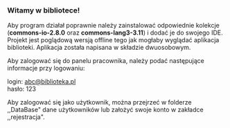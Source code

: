 <h3>Witamy w bibliotece!</h3>

Aby program działał poprawnie należy zainstalować odpowiednie kolekcje (<b>commons-io-2.8.0</b> oraz <b>commons-lang3-3.11</b>) i dodać je do swojego IDE.
Projekt jest poglądową wersją offline tego jak mogłaby wyglądać aplikacja biblioteki.
Aplikacja została napisana w składzie dwuosobowym. 

Aby zalogować się do panelu pracownika, należy podać następujące informacje przy logowaniu:

login: abc@biblioteka.pl <br>
hasło: 123

Aby zalogować się jako użytkownik, można przejrzeć w folderze ,,DataBase" dane użytkowników lub
założyć swoje konto w zakładce ,,rejestracja".
